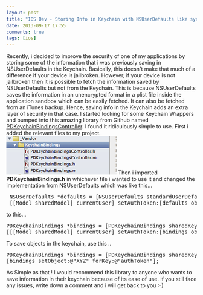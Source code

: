 ```yaml
---
layout: post
title: "IOS Dev - Storing Info in Keychain with NSUserDefaults like syntax"
date: 2013-09-17 17:55
comments: true
tags: [ios]
---
```


Recently, i decided to improve the security of one of my applications by storing some of the information that i was previously saving in NSUserDefaults in the Keychain. Basically, this doesn't make that much of a difference if your device is jailbroken. However, if your device is not jailbroken then it is possible to fetch the information saved by NSUserDefaults but not from the Keychain. This is because NSUserDefaults saves the information in an unencrypted format in a plist file inside the application sandbox which can be easily fetched. It can also be fetched from an iTunes backup. Hence, saving info in the Keychain adds an extra layer of security in that case. I started looking for some Keychain Wrappers and bumped into this amazing library from Github named [PDKeychainBindingsController](https://github.com/carlbrown/PDKeychainBindingsController). I found it ridiculously simple to use. First i added the relevant files to my project. ![1](/images/posts/keychain/1.png) Then i imported **PDKeychainBindings.h** in whichever file i wanted to use it and changed the implementation from NSUserDefaults which was like this...

<!-- more -->

<pre> NSUserDefaults *defaults = [NSUserDefaults standardUserDefaults];
 [[Model sharedModel] currentUser] setAuthToken:[defaults objectForKey:@"authToken"]];
</pre>

to this...

<pre>PDKeychainBindings *bindings = [PDKeychainBindings sharedKeychainBindings];
[[[Model sharedModel] currentUser] setAuthToken:[bindings objectForKey:@"authToken"]];
</pre>

To save objects in the keychain, use this ..

<pre>PDKeychainBindings *bindings = [PDKeychainBindings sharedKeychainBindings];
[bindings setObject:@"XYZ" forKey:@"authToken"];
</pre>

As Simple as that ! I would recommend this library to anyone who wants to save information in their keychain because of its ease of use. If you still face any issues, write down a comment and i will get back to you :-)